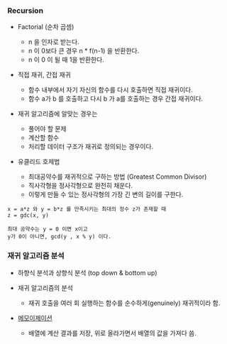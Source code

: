 ### Recursion 

* Factorial (순차 곱셈)
    * n 을 인자로 받는다. 
    * n 이 0보다 큰 경우 n * f(n-1) 을 반환한다. 
    * n 이 0 이 될 때 1을 반환한다. 
    
* 직접 재귀, 간접 재귀 
    * 함수 내부에서 자기 자신의 함수를 다시 호출하면 직접 재귀이다. 
    * 함수 a가 b 를 호출하고 다시 b 가 a를 호출하는 경우 간접 재귀이다. 
    
* 재귀 알고리즘에 알맞는 경우는 
    * 풀어야 할 문제
    * 계산할 함수 
    * 처리할 데이터 구조가 재귀로 정의되는 경우이다. 
    
* 유클리드 호제법 
    * 최대공약수를 재귀적으로 구하는 방법 (Greatest Common Divisor)
    * 직사각형을 정사각형으로 완전히 채운다. 
    * 이렇게 만들 수 있는 정사각형의 가장 긴 변의 길이를 구한다. 
    
``` 
x = a*z 와 y = b*z 를 만족시키는 최대의 정수 z가 존재할 때
z = gdc(x, y)  

최대 공약수는 y = 0 이면 x이고
y가 0이 아니면, gcd(y , x % y) 이다.  

```

### 재귀 알고리즘 분석 

* 하향식 분석과 상향식 분석 (top down & bottom up)

* 재귀 알고리즘의 분석 
    * 재귀 호출을 여러 회 실행하는 함수를 순수하게(genuinely) 재귀적이라 함. 

* [메모이제이션](https://ko.wikipedia.org/wiki/%EB%A9%94%EB%AA%A8%EC%9D%B4%EC%A0%9C%EC%9D%B4%EC%85%98)
    * 배열에 계산 결과를 저장, 위로 올라가면서 배열의 값을 가져다 씀. 



